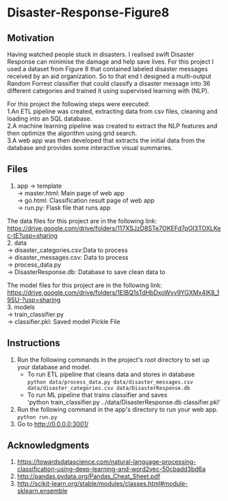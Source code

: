 # Disaster-Response-Figure8

## Motivation
Having watched people stuck in disasters. I realised swift Disaster Response can minimise the damage and help save lives. For this project I used a dataset from Figure 8 that
contained labeled disaster messages received by an aid organization. So to that end I designed a multi-output Random Forrest classifier that could classify a disaster message into 36 different categories and trained it using supervised learning with (NLP).

For this project the following steps were executed:<br/>
1.An ETL pipeline was created, extracting data from csv files, cleaning and loading into an SQL database.<br/>
2.A machine learning pipeline was created to extract the NLP features and then optimize the algorithm using grid search.<br/>
3.A web app was then developed that extracts the initial data from the database and provides some interactive visual summaries.

## Files

1. app
 -> template<br/>
   -> master.html: Main page of web app<br/>
   -> go.html: Classification result page of web app<br/>
 -> run.py: Flask file that runs app<br/>


The data  files for this project are in the following link: https://drive.google.com/drive/folders/117XSJzD8STe7OKEFd7pOI3TOXLKec-tE?usp=sharing<br/>
2. data<br/>
-> disaster_categories.csv:Data to process <br/>
-> disaster_messages.csv: Data to process<br/>
-> process_data.py<br/>
-> DisasterResponse.db: Database to save clean data to<br/>

The model  files for this project are in the following link: https://drive.google.com/drive/folders/1EIBQ1sTdHbDxoWvv9YGXMx4lK8_19SU-?usp=sharing<br/>
3. models<br/>
-> train_classifier.py<br/>
-> classifier.pkl: Saved model Pickle File<br/>

## Instructions

1. Run the following commands in the project's root directory to set up your database and model.<br/>
    - To run ETL pipeline that cleans data and stores in database<br/>
        `python data/process_data.py data/disaster_messages.csv data/disaster_categories.csv data/DisasterResponse.db`<br/>
    - To run ML pipeline that trains classifier and saves<br/>
         'python train_classifier.py ../data/DisasterResponse.db classifier.pkl'<br/>
2. Run the following command in the app's directory to run your web app.<br/>
    `python run.py`<br/>
3. Go to http://0.0.0.0:3001/

## Acknowledgments

1. https://towardsdatascience.com/natural-language-processing-classification-using-deep-learning-and-word2vec-50cbadd3bd6a<br/>
2. http://pandas.pydata.org/Pandas_Cheat_Sheet.pdf<br/>
3. http://scikit-learn.org/stable/modules/classes.html#module-sklearn.ensemble<br/>
